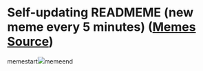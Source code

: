 # Self-updating READMEME (new meme every 5 minutes) ([Memes Source](https://bramses.notion.site/a49c1e962b7646879176ac3b327b6533?v=4d1eda54b170483cb03a40f257231764))

memestart![](https://www.notion.so/image/https%3A%2F%2Fs3-us-west-2.amazonaws.com%2Fsecure.notion-static.com%2Fa82ceb14-7b54-4e0e-872e-c854c178a869%2F124480D3-2222-41D4-9DC5-D84251A740F3.jpeg?table=block&id=d181c105-6baa-4b2c-8059-2a6794e280f0&cache=v2)memeend

